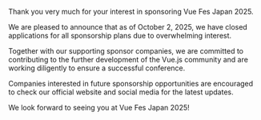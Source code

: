 Thank you very much for your interest in sponsoring Vue Fes Japan 2025.

We are pleased to announce that as of October 2, 2025, we have closed applications for all sponsorship plans due to overwhelming interest.

Together with our supporting sponsor companies, we are committed to contributing to the further development of the Vue.js community and are working diligently to ensure a successful conference.

Companies interested in future sponsorship opportunities are encouraged to check our official website and social media for the latest updates.

We look forward to seeing you at Vue Fes Japan 2025!

